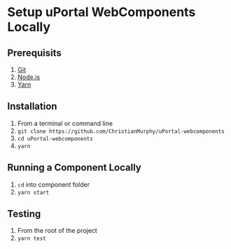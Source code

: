 # Setup uPortal WebComponents Locally

## Prerequisits

1.  [Git][]
2.  [Node.js][]
3.  [Yarn][]

## Installation

1.  From a terminal or command line
2.  `git clone https://github.com/ChristianMurphy/uPortal-webcomponents`
3.  `cd uPortal-webcomponents`
4.  `yarn`

## Running a Component Locally

1.  `cd` into component folder
2.  `yarn start`

## Testing

1.  From the root of the project
2.  `yarn test`

[git]: https://git-scm.com/download
[node.js]: https://nodejs.org/en/download/
[yarn]: https://yarnpkg.com/en/docs/install
